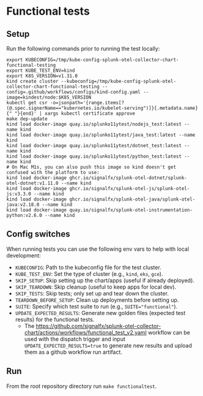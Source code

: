 # Functional tests

## Setup
Run the following commands prior to running the test locally:

```
export KUBECONFIG=/tmp/kube-config-splunk-otel-collector-chart-functional-testing
export KUBE_TEST_ENV=kind
export K8S_VERSION=v1.31.0
kind create cluster --kubeconfig=/tmp/kube-config-splunk-otel-collector-chart-functional-testing --config=.github/workflows/configs/kind-config.yaml --image=kindest/node:$K8S_VERSION
kubectl get csr -o=jsonpath='{range.items[?(@.spec.signerName=="kubernetes.io/kubelet-serving")]}{.metadata.name}{" "}{end}' | xargs kubectl certificate approve
make dep-update
kind load docker-image quay.io/splunko11ytest/nodejs_test:latest --name kind
kind load docker-image quay.io/splunko11ytest/java_test:latest --name kind
kind load docker-image quay.io/splunko11ytest/dotnet_test:latest --name kind
kind load docker-image quay.io/splunko11ytest/python_test:latest --name kind
# On Mac M1s, you can also push this image so kind doesn't get confused with the platform to use:
kind load docker-image ghcr.io/signalfx/splunk-otel-dotnet/splunk-otel-dotnet:v1.11.0 --name kind
kind load docker-image ghcr.io/signalfx/splunk-otel-js/splunk-otel-js:v3.3.0 --name kind
kind load docker-image ghcr.io/signalfx/splunk-otel-java/splunk-otel-java:v2.18.0 --name kind
kind load docker-image quay.io/signalfx/splunk-otel-instrumentation-python:v2.6.0 --name kind
```

## Config switches

When running tests you can use the following env vars to help with local development:
- `KUBECONFIG`: Path to the kubeconfig file for the test cluster.
- `KUBE_TEST_ENV`: Set the type of cluster (e.g., `kind`, `eks`, `gce`).
- `SKIP_SETUP`: Skip setting up the chart/apps (useful if already deployed).
- `SKIP_TEARDOWN`: Skip cleanup (useful to keep apps for local dev).
- `SKIP_TESTS`: Skip tests; only set up and tear down the cluster.
- `TEARDOWN_BEFORE_SETUP`: Clean up deployments before setting up.
- `SUITE`: Specify which test suite to run (e.g., `SUITE="functional"`).
- `UPDATE_EXPECTED_RESULTS`: Generate new golden files (expected test results) for the functional tests.
  - The https://github.com/signalfx/splunk-otel-collector-chart/actions/workflows/functional_test_v2.yaml workflow can
    be used with the dispatch trigger and input `UPDATE_EXPECTED_RESULTS=true` to generate new results and upload
    them as a github workflow run artifact.

## Run

From the root repository directory run `make functionaltest`.
